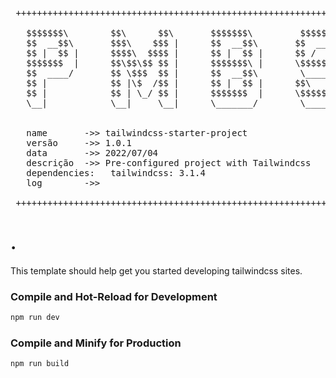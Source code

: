  <pre>
 ++++++++++++++++++++++++++++++++++++++++++++++++++++++++++++++++++++++++++++++++

   $$$$$$$\        $$\      $$\       $$$$$$$\         $$$$$$\  
   $$  __$$\       $$$\    $$$ |      $$  __$$\       $$  __$$\ 
   $$ |  $$ |      $$$$\  $$$$ |      $$ |  $$ |      $$ /  \__|
   $$$$$$$  |      $$\$$\$$ $$ |      $$$$$$$\ |      \$$$$$$\  
   $$  ____/       $$ \$$$  $$ |      $$  __$$\        \____$$\ 
   $$ |            $$ |\$  /$$ |      $$ |  $$ |      $$\   $$ |
   $$ |            $$ | \_/ $$ |      $$$$$$$  |      \$$$$$$  |
   \__|            \__|     \__|      \_______/        \______/ 
                                                                                                                   
                                                                                                                
   name       ->> tailwindcss-starter-project
   versão     ->> 1.0.1
   data       ->> 2022/07/04
   descrição  ->> Pre-configured project with Tailwindcss
   dependencies:   tailwindcss: 3.1.4
   log        ->>

 ++++++++++++++++++++++++++++++++++++++++++++++++++++++++++++++++++++++++++++++++ 
</pre>

# .

This template should help get you started developing tailwindcss sites.



### Compile and Hot-Reload for Development

```sh
npm run dev
```

### Compile and Minify for Production

```sh
npm run build
```
    